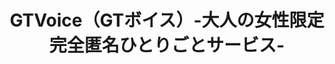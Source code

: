 ---
description: 她们在说什么？捉急啊。
layout: post
results:
- primaryGenreName: Social Networking
  version: '1.0.0'
  trackViewUrl: https://itunes.apple.com/cn/app/gtvoice-gtboisu-da-renno-nu/id694032418?mt=8&uo=4
  artworkUrl100: http://a322.phobos.apple.com/us/r30/Purple/v4/0e/82/94/0e829448-84a7-f902-afc4-79e445a79d0d/mzl.mjiuxsii.png
  artworkUrl60: http://a1704.phobos.apple.com/us/r30/Purple6/v4/a3/ee/b8/a3eeb8fa-171c-5b47-9816-f0bbc532e663/Icon.png
  sellerName: cyberagent inc
  supportedDevices:
  - iPhone-3GS
  - iPadMini
  - iPhone5
  - iPadThirdGen
  - iPhone4S
  - iPhone4
  - iPadWifi
  - iPadThirdGen4G
  - iPadFourthGen
  - iPodTouchThirdGen
  - iPodTouchourthGen
  - iPhone5s
  - iPadMini4G
  - iPad3G
  - iPodTouchFifthGen
  - iPadFourthGen4G
  - iPad23G
  - iPad2Wifi
  - iPhone5c
  genres:
  - 社交
  - 娱乐
  trackName: GTVoice（GTボイス）-大人の女性限定完全匿名ひとりごとサービス-
  description: "アメーバで大人気！\n中毒者続出!?ヒミツの本音満載のGTボイス!のぞいてみる？\n\n『GTVoice(GTボイス)』は大人の女性限定完全匿名ひとりごとサービスです。\n誰にも話せないヒミツの本音、つぶやいてみる？\n\n●男性の皆様へ●\n男性禁制サービスです。ダウンロードはお控え下さい。\n\n◯注目情報◯\n①期間限定コンテンツが単独アプリ化！\n　期間限定だったひとりごとGTが大好評のため\n
    \ 単独アプリ化&リリース!\n②ひとりごと発散場所が登場！\n　些細なことでもつぶやけちゃう！\n  完全匿名なので思いきり本音を発散できるよ！\n============================================================================\n『GTVoice(GTボイス)』は大人の女性限定完全匿名ひとりごとサービスです。\nちょっとした想い、恋愛のモヤモヤ、頭にきたこと…今の気持ちを話したい。\nでも人にはきっとどうでもいいことだから話すのをためらってしまう...。\n誰かに話したい、けど話せない。\nそんなあなたに送るのが『GTVoice(GTボイス)』です。\n\n※GTVoice内でのあなたの情報を他のネットサービス上のお友達に知られることはありません。安心してGTVoiceをご利用ください。\n\n◯GTVoice(GTボイス)はこんな方におすすめ◯\n・GIRL'S
    TALK/GTBlogが好きな方\n・どんなに小さいことでも何かあったら話したい方\n・ワンナイトラブや禁断の恋など周りの友達にうちあけにくい秘密がある方\n・うちあける相手が見つからない、ココロやカラダの悩みがある方\n・安心して本音を打ち明けられる場所が欲しかった方\n\n◯GTVoice(GTボイス)をおすすめする2つの理由◯\n【1.安心してどんな秘密も暴露できる】\nGTVoice(GTボイス)は大人の女性限定の完全匿名ひとりごとサービス。\n自動でトークネームが振り分けられるから、\n周りの人にバレずに自分の想いを自由につぶやけるよ!\n\n【2.あなたの本音に共感してくれる誰かがきっと見つかる】\nこんなこと言ったらひかれちゃうかも...\nそんな心配は不要。\nこれまで胸にしまっていた本音を打ち明ければ\n共感ボタンできっとみんなが共感してくれるよ！\nあなたの本音に共感したユーザーとコメント欄で盛り上がったり、\n共感したりすることもできちゃう！\n\n※GTVoiceは女性限定完全匿名掲示板GIRL'S
    TALKの姉妹サービスです。\n※GIRL'S TALKとは？\n『GIRL'S TALK（ガールズ トーク）』は大人の女性限定完全匿名掲示板サービスです。\n誰にも話せない[秘密のトーク]、うちあけませんか？\n＝＝＝＝＝＝＝＝＝＝＝＝＝＝＝＝＝＝＝\n【問い合わせ】\nご意見・ご要望がございましたら下記アドレスに\nご連絡をお願いします。\ngirlstalk_support@amebame.com\n＝＝＝＝＝＝＝＝＝＝＝＝＝＝＝＝＝＝＝"
  price: 0
  trackId: 694032418
  releaseDate: '2013-10-22T12:29:03Z'
  screenshotUrls:
  - http://a4.mzstatic.com/us/r30/Purple/v4/4f/12/80/4f128081-c804-53cf-6f77-dd000e86da78/screen1136x1136.jpeg
  - http://a2.mzstatic.com/us/r30/Purple6/v4/5c/ef/ec/5cefecb0-b46a-2b3b-741a-12afc984ad08/screen1136x1136.jpeg
  - http://a5.mzstatic.com/us/r30/Purple/v4/6e/00/b4/6e00b4fa-b002-55f3-463e-79af04b87035/screen1136x1136.jpeg
  - http://a5.mzstatic.com/us/r30/Purple4/v4/e0/67/dd/e067dd5e-a454-321f-be1f-1d812ec5fb57/screen1136x1136.jpeg
  artistViewUrl: https://itunes.apple.com/cn/artist/cyberagent-inc./id349442140?uo=4
  primaryGenreId: 6005
  kind: software
  fileSizeBytes: '6372661'
  bundleId: jp.co.cyberagent.ca-gttweet
  trackContentRating: 17+
  artistName: CyberAgent, Inc.
  trackCensoredName: GTVoice（GTボイス）-大人の女性限定完全匿名ひとりごとサービス-
  isGameCenterEnabled: false
  contentAdvisoryRating: 17+
  languageCodesISO2A:
  - EN
  - JA
  features: &a []
  wrapperType: software
  artworkUrl512: http://a322.phobos.apple.com/us/r30/Purple/v4/0e/82/94/0e829448-84a7-f902-afc4-79e445a79d0d/mzl.mjiuxsii.png
  formattedPrice: 免费
  artistId: 349442140
  genreIds:
  - '6005'
  - '6016'
  currency: CNY
  ipadScreenshotUrls: *a
category: 社交
tags: tag1
resultCount: 1
title: GTVoice（GTボイス）-大人の女性限定完全匿名ひとりごとサービス-

---